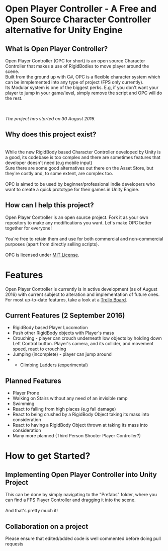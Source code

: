 # Open Player Controller - A Free and Open Source Character Controller alternative for Unity Engine

## What is Open Player Controller?
Open Player Controller (OPC for short) is an open source Character Controller that makes a use of RigidBodies to move player around the scene.
<br>Built from the ground up with C#, OPC is a flexible character system which can be inmplemented into any type of project (FPS only currently).
<br>Its Modular system is one of the biggest perks. E.g, if you don't want your player to jump in your game/level, simply remove the script and OPC will do the rest.

<br><br><i>The project has started on 30 August 2016.</i>

## Why does this project exist?
<br>While the new RigidBody based Character Controller developed by Unity is a good, its codebase is too complex and there are sometimes features that developer doesn't need (e.g mobile input)
<br>Sure there are some good alternatives out there on the Asset Store, but they're costly and, to some extent, are complex too. <br><br>OPC is aimed to be used by beginner/professional indie developers who want to create a quick prototype for their games in Unity Engine.

## How can I help this project?
Open Player Controller is an open source project. 
Fork it as your own repository to make any modifications you want. Let's make OPC better together for everyone!
<br><br>
You're free to retain them and use for both commercial and non-commercial purposes (apart from directly selling scripts). 
<br><br>OPC is licensed under [MIT License](https://github.com/elmar1235/OpenPlayerController/blob/master/LICENSE.md).

# Features
Open Player Controller is currently is in active development (as of August 2016) with current  subject to alteration and implementation of future ones.
<br>For most up-to-date features, take a look at a [Trello Board](https://trello.com/b/GXjWg5oO).

## Current Features (2 September 2016)
* RigidBody based Player Locomotion
* Push other RigidBody objects with Player's mass
* Crouching - player can crouch underneath low objects by holding down Left Control button. Player's camera, and its collider, and movement speed, react to crouching
* Jumping (incomplete) - player can jump around
* * Climbing Ladders (experimental)

## Planned Features
* Player Prone
* Walking on Stairs without any need of an invisible ramp
* Swimming
* React to falling from high places (e.g fall damage)
* React to being crushed by a RigidBody Object taking its mass into consideration
* React to having a RigidBody Object thrown at taking its mass into consideration
* Many more planned (Third Person Shooter Player Controller?)

# How to get Started?

## Implementing Open Player Controller into Unity Project

This can be done by simply navigating to the "Prefabs" folder, where you can find a FPS Player Controller and dragging it into the scene.
<br><br>And that's pretty much it!

## Collaboration on a project
Please ensure that edited/added code is well commented before doing pull requests
